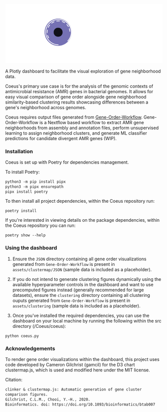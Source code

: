 ![Coeus Logo](coeus/assets/coeus.png)

A Plotly dashboard to facilitate the visual exploration of gene neighborhood data. 

Coeus's primary use case is for the analysis of the genomic contexts of antimicrobial resistance (AMR) genes in bacterial genomes. It allows for easy visual comparison of gene order alongside gene neighborhood similarity-based clustering results showcasing differences between a gene's neighborhood across genomes. 

Coeus requires output files generated from [Gene-Order-Workflow](https://github.com/JTL-lab/Gene-Order-Workflow). Gene-Order-Workflow is a Nextflow based workflow to extract AMR gene neighborhoods from assembly and annotation files, perform unsupervised learning to assign neighborhood clusters, and generate ML classifier predictions for candidate divergent AMR genes (WIP). 

### Installation 
Coeus is set up with Poetry for dependencies management. 

To install Poetry: 
```
python3 -m pip install pipx
python3 -m pipx ensurepath
pipx install poetry
```

To then install all project dependencies, within the Coeus repository run: 
```
poetry install
```

If you're interested in viewing details on the package dependencies, within the Coeus repository you can run: 
```
poetry show --help 
```

### Using the dashboard
1. Ensure the `JSON` directory containing all gene order visualizations generated from `Gene-Order-Workflow` is present in `assets/clustermap/JSON` (sample data is included as a placeholder). 

2. If you do not intend to generate clustering figures dynamically using the available hyperparameter controls in the dashboard and want to use precomputed figures instead (generally recommended for large datasets), ensure the `clustering` directory containing all clustering ouputs generated from `Gene-Order-Workflow` is present in `assets/clustering` (sample data is included as a placeholder).

3. Once you've installed the required dependencies, you can use the dashboard on your local machine by running the following within the src directory (/Coeus/coeus): 
```
python coeus.py
```

### Acknowledgements 
To render gene order visualizations within the dashboard, this project uses code developed by Cameron Gilchrist (gamcil) for the D3 chart clustermap.js, which is used and modified here under the MIT license.

Citation: 
```
clinker & clustermap.js: Automatic generation of gene cluster comparison figures.
Gilchrist, C.L.M., Chooi, Y.-H., 2020.
Bioinformatics. doi: https://doi.org/10.1093/bioinformatics/btab007
```

